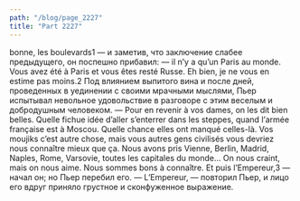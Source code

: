 ```yaml
---
path: "/blog/page_2227"
title: "Part 2227"
---
```


bonne, les boulevards1 — и заметив, что заключение слабее предыдущего, он поспешно прибавил: — il n’y a qu’un Paris au monde. Vous avez été à Paris et vous êtes resté Russe. Eh bien, je ne vous en estime pas moins.2
Под влиянием выпитого вина и после дней, проведенных в уединении с своими мрачными мыслями, Пьер испытывал невольное удовольствие в разговоре с этим веселым и добродушным человеком.
— Pour en revenir à vos dames, on les dit bien belles. Quelle fichue idée d’aller s’enterrer dans les steppes, quand l’аrmée française est à Moscou. Quelle chance elles ont manqué celles-là. Vos moujiks c’est autre chose, mais vous autres gens civilisés vous devriez nous connaître mieux que ça. Nous avons pris Vienne, Berlin, Madrid, Naples, Rome, Varsovie, toutes les capitales du monde... On nous craint, mais on nous aime. Nous sommes bons à connaître. Et puis l’Empereur,3 — начал он; но Пьер перебил его.
— L’Empereur, — повторил Пьер, и лицо его вдруг приняло грустное и сконфуженное выражение.

